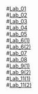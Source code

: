 #[Lab_01](https://github.com/2303A51680/ADM-LAB-2025/blob/main/Assignment%2001.ipynb)<br>
#[Lab_02](https://github.com/2303A51680/ADM-LAB-2025/blob/main/ADM_Lab_02.ipynb)<br>
#[Lab_03](https://github.com/2303A51680/ADM-LAB-2025/blob/main/ADM_LAB03.ipynb)<br>
#[Lab_04](https://github.com/2303A51680/ADM-LAB-2025/blob/main/ADM_Lab_04.ipynb)<br>
#[Lab_05](https://github.com/2303A51680/ADM-LAB-2025/blob/main/ADM%20Lab_05.ipynb)<br>
#[Lab_6(1)](https://github.com/2303A51680/ADM-LAB-2025/blob/main/ADM%20Lab_06.ipynb)<br>
#[Lab_6(2)](https://github.com/2303A51680/ADM-LAB-2025/blob/main/ADM%20Lab_06(2).ipynb)<br>
#[Lab_07](https://github.com/2303A51680/ADM-LAB-2025/blob/main/ADM_LAB_07.ipynb)<br>
#[Lab_08](https://github.com/2303A51680/ADM-LAB-2025/blob/main/ADM%20LAB_08.ipynb)<br>
#[Lab_9(1)](https://github.com/2303A51680/ADM-LAB-2025/blob/main/ADM_LAB-09.ipynb)<br>
#[Lab_9(2)](https://github.com/2303A51680/ADM-LAB-2025/blob/main/ADM_LAB-09(1).ipynb)<br>
#[Lab_11(1)](https://github.com/2303A51680/ADM-LAB-2025/blob/main/ADM_LAB-11.ipynb)<br>
#[Lab_11(2)](https://github.com/2303A51680/ADM-LAB-2025/blob/main/ADM%20LAB_11(1).ipynb)<br>
